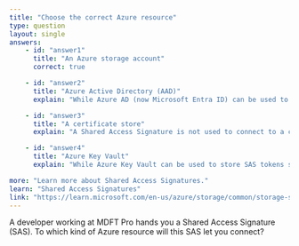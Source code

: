 ```yaml
---
title: "Choose the correct Azure resource"
type: question
layout: single
answers:
    - id: "answer1"
      title: "An Azure storage account"
      correct: true

    - id: "answer2"
      title: "Azure Active Directory (AAD)"
      explain: "While Azure AD (now Microsoft Entra ID) can be used to secure a user delegation SAS, the SAS itself is used to connect to and access resources in a storage account, not to Azure AD directly."

    - id: "answer3"
      title: "A certificate store"
      explain: "A Shared Access Signature is not used to connect to a certificate store. SAS tokens are specifically designed for delegating access to Azure Storage resources."

    - id: "answer4"
      title: "Azure Key Vault"
      explain: "While Azure Key Vault can be used to store SAS tokens securely, the SAS itself is used to connect to storage accounts, not to Key Vault. Key Vault is a service for managing secrets, keys, and certificates."

more: "Learn more about Shared Access Signatures."
learn: "Shared Access Signatures"
link: "https://learn.microsoft.com/en-us/azure/storage/common/storage-sas-overview"
---
```


A developer working at MDFT Pro hands you a Shared Access Signature (SAS). To which kind of Azure resource will this SAS let you connect?